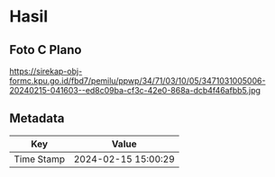 # Hasil

## Foto C Plano

https://sirekap-obj-formc.kpu.go.id/fbd7/pemilu/ppwp/34/71/03/10/05/3471031005006-20240215-041603--ed8c09ba-cf3c-42e0-868a-dcb4f46afbb5.jpg


## Metadata

| Key        | Value               |
| ---------- | ------------------- |
| Time Stamp | 2024-02-15 15:00:29 |



